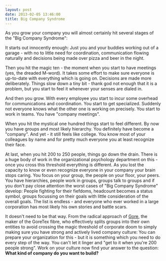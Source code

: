 ```yaml
---
layout: post
date: 2013-02-05 13:46:00
title: Big Company Syndrome
---
```

As you grow your company you will almost certainly hit several stages of the "Big Company Syndrome":

It starts out innocently enough: Just you and your buddies working out of a garage - with no to little need for coordination, communication flowing naturally and decisions being made over pizza and beer in the night.

Then you hit the magic ten - the moment when you start to have meetings (yes, the dreaded M-word). It takes some effort to make sure everyone is up-to-date with everything which is going on. Decisions are made more deliberately. Things slow down a tiny bit - thank god not enough that it is a problem, but you start to feel it whenever your senses are dialed in.

And then you grow. With every employee you start to incur some overhead for communications and coordination. You start to get specialized. Suddenly not everyone knows what the other one is working on precisely. You start to work in teams. You have "company meetings".

When you hit the mystical one hundred things start to feel different. By now you have groups and most likely hierarchy. You definitely have become a "company". And yet - it still feels like college. You know most of your colleagues by name and for pretty much everyone you at least recognize their face.

At last, when you hit 200 to 250 people, things go down the drain. There is a huge body of work in the organizational psychology department on this - once you cross this threshold everything is different. As you lost the capacity to know or even recognize everyone in your company your brain stops caring. You focus on your group, the people on your floor, your peers. You have hierarchies, people work in groups, groups talk to groups and if you don't pay close attention the worst cases of "Big Company Syndrome" develop: People fighting for their fiefdoms, headcount becomes a status symbol, groups focussing on their goals with little consideration of the overall goals. The list is endless - and everyone who ever worked in a large corporation has most likely his own stories and battle scars.

It doesn't need to be that way. From the radical approach of [Gore](http://www.gore.com/en_xx/aboutus/culture/index.html), the maker of the GoreTex fibre, who effectively splits groups into their own entities to avoid crossing the magic threshold of corporate doom to simply making sure you have strong and actively lived company culture: You can prepare your organization for this - but it is something which you need to do every step of the way. You can't let it linger and "get to it when you're 200 people strong". Work on your culture now find your answer to the question: **What kind of company do you want to build?**